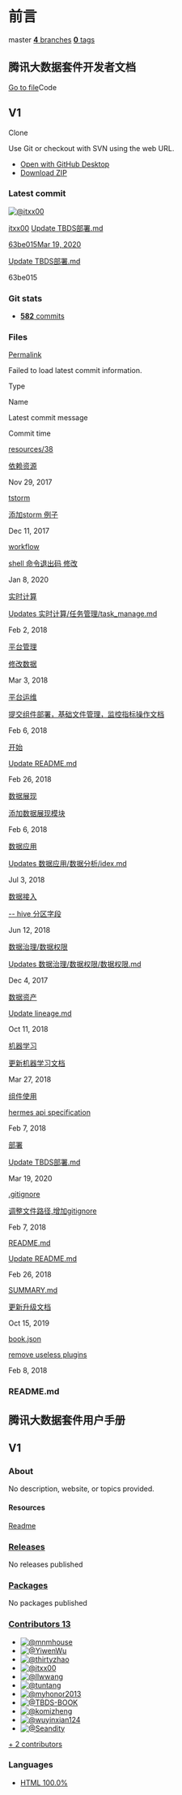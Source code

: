 # 前言

master [**4** branches](https://github.com/TBDS-BOOK/manual/branches) [**0** tags](https://github.com/TBDS-BOOK/manual/tags)

## 腾讯大数据套件开发者文档

 [Go to file](https://github.com/TBDS-BOOK/manual/find/master)Code 

## V1

 Clone

 Use Git or checkout with SVN using the web URL.

*  [Open with GitHub Desktop](https://desktop.github.com/)
*  [Download ZIP](https://github.com/TBDS-BOOK/manual/archive/master.zip)

### Latest commit

 [![@itxx00](https://avatars2.githubusercontent.com/u/1866789?s=60&v=4)](https://github.com/itxx00)

[itxx00](https://github.com/TBDS-BOOK/manual/commits?author=itxx00) [Update TBDS部署.md](https://github.com/TBDS-BOOK/manual/commit/63be01572089bb3687bf294647785c15c0dbfd2b)

[63be015](https://github.com/TBDS-BOOK/manual/commit/63be01572089bb3687bf294647785c15c0dbfd2b)[Mar 19, 2020](https://github.com/TBDS-BOOK/manual/commit/63be01572089bb3687bf294647785c15c0dbfd2b)

[Update TBDS部署.md](https://github.com/TBDS-BOOK/manual/commit/63be01572089bb3687bf294647785c15c0dbfd2b)

63be015

### Git stats

*  [ **582** commits](https://github.com/TBDS-BOOK/manual/commits/master)

### Files <a id="files"></a>

[Permalink](https://github.com/TBDS-BOOK/manual/tree/63be01572089bb3687bf294647785c15c0dbfd2b)

 Failed to load latest commit information.

Type

Name

Latest commit message

Commit time

[resources/38](https://github.com/TBDS-BOOK/manual/tree/master/resources/38)

 [依赖资源](https://github.com/TBDS-BOOK/manual/commit/275efaa8b78b77520e8ecb33f0d3b79a8309e471)

Nov 29, 2017

[tstorm](https://github.com/TBDS-BOOK/manual/tree/master/tstorm)

 [添加storm 例子](https://github.com/TBDS-BOOK/manual/commit/f2dbc14b94822f12cb43fd6551ed70b72394befe)

Dec 11, 2017

[workflow](https://github.com/TBDS-BOOK/manual/tree/master/workflow)

 [shell 命令退出码 修改](https://github.com/TBDS-BOOK/manual/commit/84fa6877f1b6ed70f188eeb80e8bcfa4c868bcad)

Jan 8, 2020

[实时计算](https://github.com/TBDS-BOOK/manual/tree/master/%E5%AE%9E%E6%97%B6%E8%AE%A1%E7%AE%97)

 [Updates 实时计算/任务管理/task\_manage.md](https://github.com/TBDS-BOOK/manual/commit/5f00fed86e0225066dae57eed66f586c09e8f7ff)

Feb 2, 2018

[平台管理](https://github.com/TBDS-BOOK/manual/tree/master/%E5%B9%B3%E5%8F%B0%E7%AE%A1%E7%90%86)

 [修改数据](https://github.com/TBDS-BOOK/manual/commit/c9cce2058fa36d8286501567050667a6710edb0f)

Mar 3, 2018

[平台运维](https://github.com/TBDS-BOOK/manual/tree/master/%E5%B9%B3%E5%8F%B0%E8%BF%90%E7%BB%B4)

 [提交组件部署，基础文件管理，监控指标操作文档](https://github.com/TBDS-BOOK/manual/commit/ff26be603462ba298f16612e5e776bd01a7c4b54)

Feb 6, 2018

[开始](https://github.com/TBDS-BOOK/manual/tree/master/%E5%BC%80%E5%A7%8B)

 [Update README.md](https://github.com/TBDS-BOOK/manual/commit/797d2dc758f62db0fee2b376ffc4603aa8f4c905)

Feb 26, 2018

[数据展现](https://github.com/TBDS-BOOK/manual/tree/master/%E6%95%B0%E6%8D%AE%E5%B1%95%E7%8E%B0)

 [添加数据展现模块](https://github.com/TBDS-BOOK/manual/commit/40a3768ff8dc5ad8376647fd69528ab77abcda47)

Feb 6, 2018

[数据应用](https://github.com/TBDS-BOOK/manual/tree/master/%E6%95%B0%E6%8D%AE%E5%BA%94%E7%94%A8)

 [Updates 数据应用/数据分析/idex.md](https://github.com/TBDS-BOOK/manual/commit/28e581372407a5cb878e1926e1d7cfc1c176a899)

Jul 3, 2018

[数据接入](https://github.com/TBDS-BOOK/manual/tree/master/%E6%95%B0%E6%8D%AE%E6%8E%A5%E5%85%A5)

 [-- hive 分区字段](https://github.com/TBDS-BOOK/manual/commit/16e73811a6cd363ae68b1233e10fab560e3bcfaf)

Jun 12, 2018

[数据治理/数据权限](https://github.com/TBDS-BOOK/manual/tree/master/%E6%95%B0%E6%8D%AE%E6%B2%BB%E7%90%86/%E6%95%B0%E6%8D%AE%E6%9D%83%E9%99%90)

 [Updates 数据治理/数据权限/数据权限.md](https://github.com/TBDS-BOOK/manual/commit/ce7ca8fffc0719cf7aacdc51fd1da130699a4dad)

Dec 4, 2017

[数据资产](https://github.com/TBDS-BOOK/manual/tree/master/%E6%95%B0%E6%8D%AE%E8%B5%84%E4%BA%A7)

 [Update lineage.md](https://github.com/TBDS-BOOK/manual/commit/1d40c2194afcb756c3ae67f6d203eb8aa351411b)

Oct 11, 2018

[机器学习](https://github.com/TBDS-BOOK/manual/tree/master/%E6%9C%BA%E5%99%A8%E5%AD%A6%E4%B9%A0)

 [更新机器学习文档](https://github.com/TBDS-BOOK/manual/commit/21fef1af17f8fef7cf94414e3b969a126f71d615)

Mar 27, 2018

[组件使用](https://github.com/TBDS-BOOK/manual/tree/master/%E7%BB%84%E4%BB%B6%E4%BD%BF%E7%94%A8)

 [hermes api specification](https://github.com/TBDS-BOOK/manual/commit/0f9379505684f5ca0b4c1cc560015f1096135ea2)

Feb 7, 2018

[部署](https://github.com/TBDS-BOOK/manual/tree/master/%E9%83%A8%E7%BD%B2)

 [Update TBDS部署.md](https://github.com/TBDS-BOOK/manual/commit/63be01572089bb3687bf294647785c15c0dbfd2b)

Mar 19, 2020

[.gitignore](https://github.com/TBDS-BOOK/manual/blob/master/.gitignore)

 [调整文件路径,增加gitignore](https://github.com/TBDS-BOOK/manual/commit/ac59964fe16db98d34b6a436cb6d786193101ccf)

Feb 7, 2018

[README.md](https://github.com/TBDS-BOOK/manual/blob/master/README.md)

 [Update README.md](https://github.com/TBDS-BOOK/manual/commit/b0d949d32dc3268862444ac2764c3f113c0e5c21)

Feb 26, 2018

[SUMMARY.md](https://github.com/TBDS-BOOK/manual/blob/master/SUMMARY.md)

 [更新升级文档](https://github.com/TBDS-BOOK/manual/commit/c31a09914391b0fe9ad229a20f871f58243710a0)

Oct 15, 2019

[book.json](https://github.com/TBDS-BOOK/manual/blob/master/book.json)

 [remove useless plugins](https://github.com/TBDS-BOOK/manual/commit/90ae60314eb0d3cfd92b01915ee312693019deab)

Feb 8, 2018

###  README.md

## 腾讯大数据套件用户手册

## V1

### About

 No description, website, or topics provided.

#### Resources

 [Readme]()

###  [Releases](https://github.com/TBDS-BOOK/manual/releases)

No releases published

###  [Packages](https://github.com/users/TBDS-BOOK/packages?repo_name=manual)

 No packages published  


###  [Contributors 13](https://github.com/TBDS-BOOK/manual/graphs/contributors)

*  [![@mnmhouse](https://avatars0.githubusercontent.com/u/7891811?s=64&v=4)](https://github.com/mnmhouse)
*  [![@YiwenWu](https://avatars2.githubusercontent.com/u/7956306?s=64&v=4)](https://github.com/YiwenWu)
*  [![@thirtyzhao](https://avatars2.githubusercontent.com/u/17563889?s=64&v=4)](https://github.com/thirtyzhao)
*  [![@itxx00](https://avatars2.githubusercontent.com/u/1866789?s=64&v=4)](https://github.com/itxx00)
*  [![@llwwang](https://avatars3.githubusercontent.com/u/10232710?s=64&v=4)](https://github.com/llwwang)
*  [![@tuntang](https://avatars0.githubusercontent.com/u/30944734?s=64&v=4)](https://github.com/tuntang)
*  [![@myhonor2013](https://avatars1.githubusercontent.com/u/4246947?s=64&v=4)](https://github.com/myhonor2013)
*  [![@TBDS-BOOK](https://avatars0.githubusercontent.com/u/34049815?s=64&v=4)](https://github.com/TBDS-BOOK)
*  [![@komizheng](https://avatars2.githubusercontent.com/u/34224816?s=64&v=4)](https://github.com/komizheng)
*  [![@wuyinxian124](https://avatars0.githubusercontent.com/u/7258705?s=64&v=4)](https://github.com/wuyinxian124)
*  [![@Seandity](https://avatars1.githubusercontent.com/u/27675305?s=64&v=4)](https://github.com/Seandity)

 [+ 2 contributors](https://github.com/TBDS-BOOK/manual/graphs/contributors)

### Languages

*  [HTML 100.0%](https://github.com/TBDS-BOOK/manual/search?l=html)

